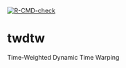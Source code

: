   <!-- badges: start -->
  [![R-CMD-check](https://github.com/vwmaus/twdtw/actions/workflows/R-CMD-check.yaml/badge.svg)](https://github.com/vwmaus/twdtw/actions/workflows/R-CMD-check.yaml)
  <!-- badges: end -->
  
# twdtw
Time-Weighted Dynamic Time Warping
